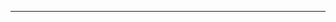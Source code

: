 <!--
CO_OP_TRANSLATOR_METADATA:
{
  "original_hash": "661bbc8e2592ebbb96aa84b1462f5755",
  "translation_date": "2025-08-28T20:06:34+00:00",
  "source_file": "03-CoreGenerativeAITechniques/README.md",
  "language_code": "zh"
}
-->


---

